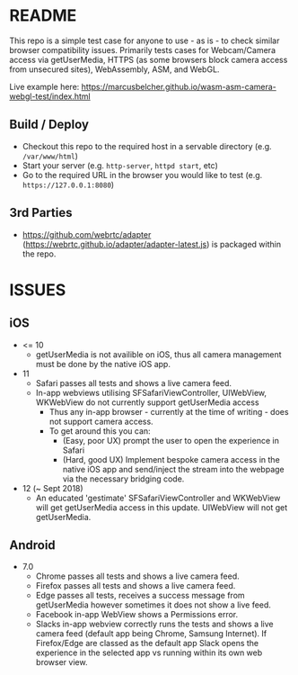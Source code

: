 
# README
This repo is a simple test case for anyone to use - as is - to check similar browser compatibility issues. Primarily tests cases for Webcam/Camera access via getUserMedia, HTTPS (as some browsers block camera access from unsecured sites), WebAssembly, ASM, and WebGL. 

Live example here: https://marcusbelcher.github.io/wasm-asm-camera-webgl-test/index.html

## Build / Deploy
- Checkout this repo to the required host in a servable directory (e.g. `/var/www/html`)
- Start your server  (e.g. `http-server`, `httpd start`, etc)
- Go to the required URL in the browser you would like to test (e.g. `https://127.0.0.1:8080`)

## 3rd Parties
- https://github.com/webrtc/adapter (https://webrtc.github.io/adapter/adapter-latest.js) is packaged within the repo. 

# ISSUES
## iOS 
- <= 10
	- getUserMedia is not availible on iOS, thus all camera management must be done by the native iOS app.
- 11
	- Safari passes all tests and shows a live camera feed.
	- In-app webviews utilising SFSafariViewController, UIWebView, WKWebView do not currently support getUserMedia access
		- Thus any in-app browser - currently at the time of writing - does not support camera access. 
		- To get around this you can:
			- (Easy, poor UX) prompt the user to open the experience in Safari
			- (Hard, good UX) Implement bespoke camera access in the native iOS app and send/inject the stream into the webpage via the necessary bridging code.
- 12 (~ Sept 2018)
	- An educated 'gestimate' SFSafariViewController and WKWebView will get getUserMedia access in this update. UIWebView will not get getUserMedia. 

## Android
- 7.0
	- Chrome passes all tests and shows a live camera feed.
	- Firefox passes all tests and shows a live camera feed.
	- Edge passes all tests, receives a success message from getUserMedia however sometimes it does not show a live feed.
	- Facebook in-app WebView shows a Permissions error. 
	- Slacks in-app webview correctly runs the tests and shows a live camera feed (default app being Chrome, Samsung Internet). If Firefox/Edge are classed as the default app Slack opens the experience in the selected app vs running within its own web browser view.
